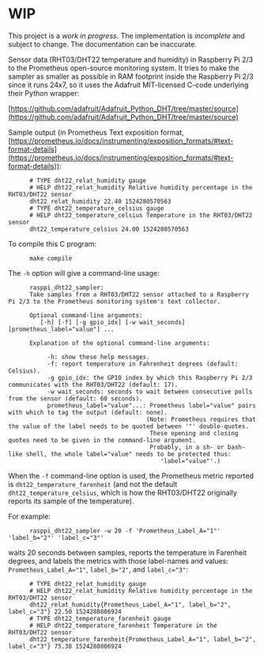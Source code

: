 # WIP

This project is a *work in progress*. The implementation is *incomplete* and
subject to change. The documentation can be inaccurate.


Sensor data (RHT03/DHT22 temperature and humidity) in Raspberry Pi 2/3 to
the Prometheus open-source monitoring system. It tries to make the sampler
as smaller as possible in RAM footprint inside the Raspberry Pi 2/3 since
it runs 24x7, so it uses the Adafruit MIT-licensed C-code underlying their
Python wrapper:

[https://github.com/adafruit/Adafruit_Python_DHT/tree/master/source](https://github.com/adafruit/Adafruit_Python_DHT/tree/master/source)

Sample output (in Prometheus Text exposition format, [https://prometheus.io/docs/instrumenting/exposition_formats/#text-format-details](https://prometheus.io/docs/instrumenting/exposition_formats/#text-format-details)):
          
          # TYPE dht22_relat_humidity gauge
          # HELP dht22_relat_humidity Relative humidity percentage in the RHT03/DHT22 sensor
          dht22_relat_humidity 22.40 1524280570563
          # TYPE dht22_temperature_celsius gauge
          # HELP dht22_temperature_celsius Temperature in the RHT03/DHT22 sensor
          dht22_temperature_celsius 24.00 1524280570563
          
To compile this C program:
          
          make compile

The `-h` option will give a command-line usage:

          rasppi_dht22_sampler:
          Take samples from a RHT03/DHT22 sensor attached to a Raspberry Pi 2/3 to the Prometheus monitoring system's text collector.

          Optional command-line arguments:
             [-h] [-f] [-g gpio_idx] [-w wait_seconds] [prometheus_label="value"] ...

          Explanation of the optional command-line arguments:

               -h: show these help messages.
               -f: report temperature in Fahrenheit degrees (default: Celsius).
               -g gpio_idx: the GPIO index by which this Raspberry Pi 2/3 communicates with the RHT03/DHT22 (default: 17).
               -w wait_seconds: seconds to wait between consecutive polls from the sensor (default: 60 seconds).
               prometheus_label="value"...: Prometheus label="value" pairs with which to tag the output (default: none).
                                           (Note: Prometheus requires that the value of the label needs to be quoted between '"' double-quotes.
                                            These opening and closing quotes need to be given in the command-line argument.
                                            Probably, in a sh- or bash- like shell, the whole label="value" needs to be protected thus:
                                               'label="value"'.)

When the `-f` command-line option is used, the Prometheus metric reported is `dht22_temperature_farenheit` (and not the default `dht22_temperature_celsius`, which is how the RHT03/DHT22 originally reports its sample of the temperature).

For example:

          rasppi_dht22_sampler -w 20 -f 'Prometheus_Label_A="1"' 'label_b="2"' 'label_c="3"'

waits 20 seconds between samples, reports the temperature in Farenheit degrees, and labels the metrics with those label-names and values: `Prometheus_Label_A="1"`, `label_b="2"`, and `label_c="3"`:

          # TYPE dht22_relat_humidity gauge
          # HELP dht22_relat_humidity Relative humidity percentage in the RHT03/DHT22 sensor
          dht22_relat_humidity{Prometheus_Label_A="1", label_b="2", label_c="3"} 22.50 1524280806924
          # TYPE dht22_temperature_farenheit gauge
          # HELP dht22_temperature_farenheit Temperature in the RHT03/DHT22 sensor
          dht22_temperature_farenheit{Prometheus_Label_A="1", label_b="2", label_c="3"} 75.38 1524280806924

